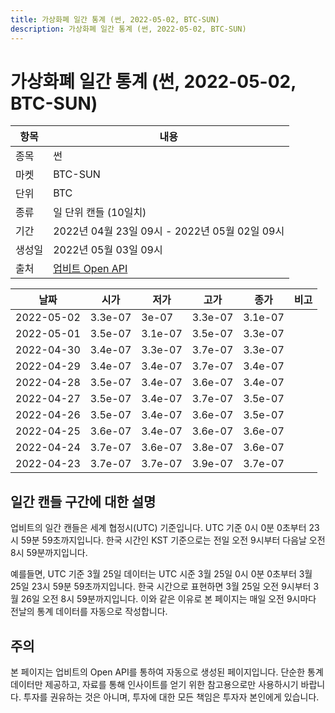 ```yaml
---
title: 가상화폐 일간 통계 (썬, 2022-05-02, BTC-SUN)
description: 가상화폐 일간 통계 (썬, 2022-05-02, BTC-SUN)
---
```



가상화폐 일간 통계 (썬, 2022-05-02, BTC-SUN)
===

|항목|내용|
|--|--|
|종목|썬|
|마켓|BTC-SUN|
|단위|BTC|
|종류|일 단위 캔들 (10일치)|
|기간|2022년 04월 23일 09시 - 2022년 05월 02일 09시|
|생성일|2022년 05월 03일 09시|
|출처|[업비트 Open API](https://docs.upbit.com)|


|날짜|시가|저가|고가|종가|비고|
|--|--|--|--|--|--|
|2022-05-02|3.3e-07|3e-07|3.3e-07|3.1e-07|    |
|2022-05-01|3.5e-07|3.1e-07|3.5e-07|3.3e-07|    |
|2022-04-30|3.4e-07|3.3e-07|3.7e-07|3.3e-07|    |
|2022-04-29|3.4e-07|3.4e-07|3.7e-07|3.4e-07|    |
|2022-04-28|3.5e-07|3.4e-07|3.6e-07|3.4e-07|    |
|2022-04-27|3.5e-07|3.4e-07|3.7e-07|3.5e-07|    |
|2022-04-26|3.5e-07|3.4e-07|3.6e-07|3.5e-07|    |
|2022-04-25|3.6e-07|3.4e-07|3.6e-07|3.6e-07|    |
|2022-04-24|3.7e-07|3.6e-07|3.8e-07|3.6e-07|    |
|2022-04-23|3.7e-07|3.7e-07|3.9e-07|3.7e-07|    |


일간 캔들 구간에 대한 설명
---


업비트의 일간 캔들은 세계 협정시(UTC) 기준입니다. 
UTC 기준 0시 0분 0초부터 23시 59분 59초까지입니다. 
한국 시간인 KST 기준으로는 전일 오전 9시부터 다음날 오전 8시 59분까지입니다. 


예를들면, UTC 기준 3월 25일 데이터는 UTC 시준 3월 25일 0시 0분 0초부터 3월 25일 23시 59분 59초까지입니다. 
한국 시간으로 표현하면 3월 25일 오전 9시부터 3월 26일 오전 8시 59분까지입니다. 
이와 같은 이유로 본 페이지는 매일 오전 9시마다 전날의 통계 데이터를 자동으로 작성합니다. 


주의
---


본 페이지는 업비트의 Open API를 통하여 자동으로 생성된 페이지입니다. 
단순한 통계 데이터만 제공하고, 자료를 통해 인사이트를 얻기 위한 참고용으로만 사용하시기 바랍니다. 
투자를 권유하는 것은 아니며, 투자에 대한 모든 책임은 투자자 본인에게 있습니다. 
